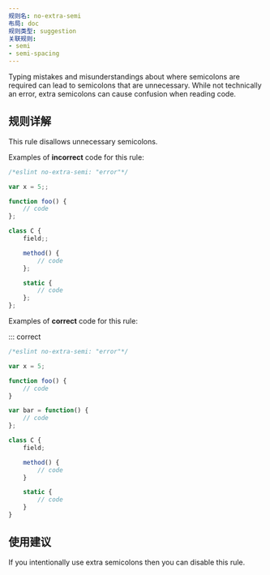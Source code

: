 ```yaml
---
规则名: no-extra-semi
布局: doc
规则类型: suggestion
关联规则:
- semi
- semi-spacing
---
```






Typing mistakes and misunderstandings about where semicolons are required can lead to semicolons that are unnecessary. While not technically an error, extra semicolons can cause confusion when reading code.

## 规则详解

This rule disallows unnecessary semicolons.

Examples of **incorrect** code for this rule:



```js
/*eslint no-extra-semi: "error"*/

var x = 5;;

function foo() {
    // code
};

class C {
    field;;

    method() {
        // code
    };

    static {
        // code
    };
};
```

Examples of **correct** code for this rule:

::: correct

```js
/*eslint no-extra-semi: "error"*/

var x = 5;

function foo() {
    // code
}

var bar = function() {
    // code
};

class C {
    field;

    method() {
        // code
    }

    static {
        // code
    }
}
```

## 使用建议

If you intentionally use extra semicolons then you can disable this rule.
